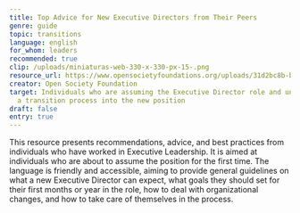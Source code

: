 ```yaml
---
title: Top Advice for New Executive Directors from Their Peers
genre: guide
topic: transitions
language: english
for_whom: leaders
recommended: true
clip: /uploads/miniaturas-web-330-x-330-px-15-.png
resource_url: https://www.opensocietyfoundations.org/uploads/31d2bc8b-bf92-4457-8c13-f7317a30f85b/in-support-of-those-who-take-the-leap-top-advice-for-the-new-executive-directors-from-their-peers-20211019.pdf
creator: Open Society Foundation
target: Individuals who are assuming the Executive Director role and undergoing
  a transition process into the new position
draft: false
entry: true
---
```

<!--StartFragment-->

This resource presents recommendations, advice, and best practices from individuals who have worked in Executive Leadership. It is aimed at individuals who are about to assume the position for the first time. The language is friendly and accessible, aiming to provide general guidelines on what a new Executive Director can expect, what goals they should set for their first months or year in the role, how to deal with organizational changes, and how to take care of themselves in the process.

<!--EndFragment-->